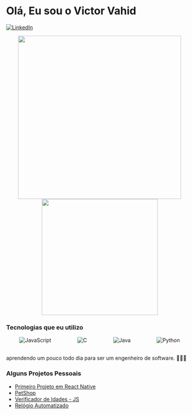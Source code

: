 # Olá, Eu sou o Victor Vahid

[![LinkedIn](https://img.shields.io/badge/LinkedIn-0077B5?style=for-the-badge&logo=linkedin&logoColor=white)](https://www.linkedin.com/in/victorvahid/)

<div align="center">
    <img src="https://github-readme-stats.vercel.app/api?username=VictorVahid&show_icons=true&include_all_commits=true&line_height=20&hide_border=true&theme=graywhite" width="440"/>
    <img src="https://github-readme-stats.vercel.app/api/top-langs/?username=VictorVahid&layout=compact&theme=graywhite&hide_border=true" width="313" />
</div>

### Tecnologias que eu utilizo

<div style="display: flex; justify-content: space-around;">
    <img align="center" alt="JavaScript" src="https://img.shields.io/badge/JavaScript-F7DF1E?style=for-the-badge&logo=javascript&logoColor=black"/>
    <img align="center" alt="C" src="https://img.shields.io/badge/C-00599C?style=for-the-badge&logo=c&logoColor=white"/>
    <img align="center" alt="Java" src="https://img.shields.io/badge/Java-ED8B00?style=for-the-badge&logo=openjdk&logoColor=white"/>
    <img align="center" alt="Python" src="https://img.shields.io/badge/Python-14354C?style=for-the-badge&logo=python&logoColor=white"/>
</div>
</br>

aprendendo um pouco todo dia para ser um engenheiro de software. 👨‍💻✨

### Alguns Projetos Pessoais
- [Primeiro Projeto em React Native](https://ocean-frontend-victorvahids-projects.vercel.app/)</br>
- [PetShop](https://onebite-victorvahids-projects.vercel.app/)</br>
- [Verificador de Idades - JS](https://estudos-java-script-oaoc-victorvahids-projects.vercel.app/)</br>
- [Relógio Automatizado](https://estudos-java-script-victorvahids-projects.vercel.app/)</br>


